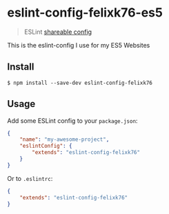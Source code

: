 # eslint-config-felixk76-es5

> ESLint [shareable config](https://eslint.org/docs/developer-guide/shareable-configs.html)

This is the eslint-config I use for my ES5 Websites

## Install

```
$ npm install --save-dev eslint-config-felixk76
```

## Usage

Add some ESLint config to your `package.json`:

```json
{
	"name": "my-awesome-project",
	"eslintConfig": {
		"extends": "eslint-config-felixk76"
	}
}
```

Or to `.eslintrc`:

```json
{
	"extends": "eslint-config-felixk76"
}
```
